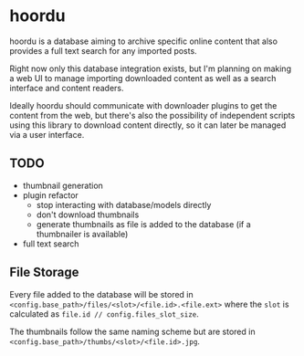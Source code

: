 # hoordu

hoordu is a database aiming to archive specific online content that also provides a full text search for any imported posts.

Right now only this database integration exists, but I'm planning on making a web UI to manage importing downloaded content as well as a search interface and content readers.

Ideally hoordu should communicate with downloader plugins to get the content from the web, but there's also the possibility of independent scripts using this library to download content directly, so it can later be managed via a user interface.


## TODO

- thumbnail generation
- plugin refactor
    - stop interacting with database/models directly
    - don't download thumbnails
    - generate thumbnails as file is added to the database (if a thumbnailer is available)
- full text search


## File Storage

Every file added to the database will be stored in `<config.base_path>/files/<slot>/<file.id>.<file.ext>` where the `slot` is calculated as `file.id // config.files_slot_size`.

The thumbnails follow the same naming scheme but are stored in `<config.base_path>/thumbs/<slot>/<file.id>.jpg`.


